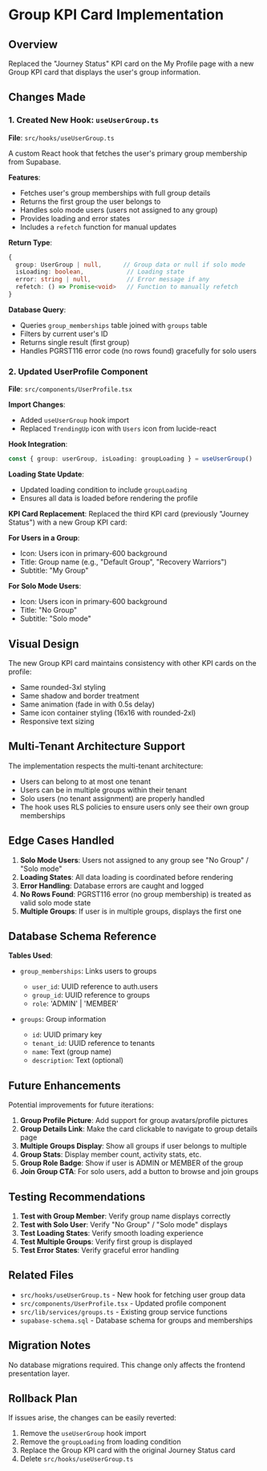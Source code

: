 # Group KPI Card Implementation

## Overview
Replaced the "Journey Status" KPI card on the My Profile page with a new Group KPI card that displays the user's group information.

## Changes Made

### 1. Created New Hook: `useUserGroup.ts`
**File**: `src/hooks/useUserGroup.ts`

A custom React hook that fetches the user's primary group membership from Supabase.

**Features**:
- Fetches user's group memberships with full group details
- Returns the first group the user belongs to
- Handles solo mode users (users not assigned to any group)
- Provides loading and error states
- Includes a `refetch` function for manual updates

**Return Type**:
```typescript
{
  group: UserGroup | null,      // Group data or null if solo mode
  isLoading: boolean,            // Loading state
  error: string | null,          // Error message if any
  refetch: () => Promise<void>   // Function to manually refetch
}
```

**Database Query**:
- Queries `group_memberships` table joined with `groups` table
- Filters by current user's ID
- Returns single result (first group)
- Handles PGRST116 error code (no rows found) gracefully for solo users

### 2. Updated UserProfile Component
**File**: `src/components/UserProfile.tsx`

**Import Changes**:
- Added `useUserGroup` hook import
- Replaced `TrendingUp` icon with `Users` icon from lucide-react

**Hook Integration**:
```typescript
const { group: userGroup, isLoading: groupLoading } = useUserGroup()
```

**Loading State Update**:
- Updated loading condition to include `groupLoading`
- Ensures all data is loaded before rendering the profile

**KPI Card Replacement**:
Replaced the third KPI card (previously "Journey Status") with a new Group KPI card:

**For Users in a Group**:
- Icon: Users icon in primary-600 background
- Title: Group name (e.g., "Default Group", "Recovery Warriors")
- Subtitle: "My Group"

**For Solo Mode Users**:
- Icon: Users icon in primary-600 background
- Title: "No Group"
- Subtitle: "Solo mode"

## Visual Design

The new Group KPI card maintains consistency with other KPI cards on the profile:
- Same rounded-3xl styling
- Same shadow and border treatment
- Same animation (fade in with 0.5s delay)
- Same icon container styling (16x16 with rounded-2xl)
- Responsive text sizing

## Multi-Tenant Architecture Support

The implementation respects the multi-tenant architecture:
- Users can belong to at most one tenant
- Users can be in multiple groups within their tenant
- Solo users (no tenant assignment) are properly handled
- The hook uses RLS policies to ensure users only see their own group memberships

## Edge Cases Handled

1. **Solo Mode Users**: Users not assigned to any group see "No Group" / "Solo mode"
2. **Loading States**: All data loading is coordinated before rendering
3. **Error Handling**: Database errors are caught and logged
4. **No Rows Found**: PGRST116 error (no group membership) is treated as valid solo mode state
5. **Multiple Groups**: If user is in multiple groups, displays the first one

## Database Schema Reference

**Tables Used**:
- `group_memberships`: Links users to groups
  - `user_id`: UUID reference to auth.users
  - `group_id`: UUID reference to groups
  - `role`: 'ADMIN' | 'MEMBER'

- `groups`: Group information
  - `id`: UUID primary key
  - `tenant_id`: UUID reference to tenants
  - `name`: Text (group name)
  - `description`: Text (optional)

## Future Enhancements

Potential improvements for future iterations:

1. **Group Profile Picture**: Add support for group avatars/profile pictures
2. **Group Details Link**: Make the card clickable to navigate to group details page
3. **Multiple Groups Display**: Show all groups if user belongs to multiple
4. **Group Stats**: Display member count, activity stats, etc.
5. **Group Role Badge**: Show if user is ADMIN or MEMBER of the group
6. **Join Group CTA**: For solo users, add a button to browse and join groups

## Testing Recommendations

1. **Test with Group Member**: Verify group name displays correctly
2. **Test with Solo User**: Verify "No Group" / "Solo mode" displays
3. **Test Loading States**: Verify smooth loading experience
4. **Test Multiple Groups**: Verify first group is displayed
5. **Test Error States**: Verify graceful error handling

## Related Files

- `src/hooks/useUserGroup.ts` - New hook for fetching user group data
- `src/components/UserProfile.tsx` - Updated profile component
- `src/lib/services/groups.ts` - Existing group service functions
- `supabase-schema.sql` - Database schema for groups and memberships

## Migration Notes

No database migrations required. This change only affects the frontend presentation layer.

## Rollback Plan

If issues arise, the changes can be easily reverted:
1. Remove the `useUserGroup` hook import
2. Remove the `groupLoading` from loading condition
3. Replace the Group KPI card with the original Journey Status card
4. Delete `src/hooks/useUserGroup.ts`

